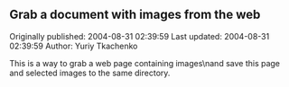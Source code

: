 ## Grab a document with images from the web 
Originally published: 2004-08-31 02:39:59 
Last updated: 2004-08-31 02:39:59 
Author: Yuriy Tkachenko 
 
This is a way to grab a web page containing images\nand save this page and selected images to the same directory.